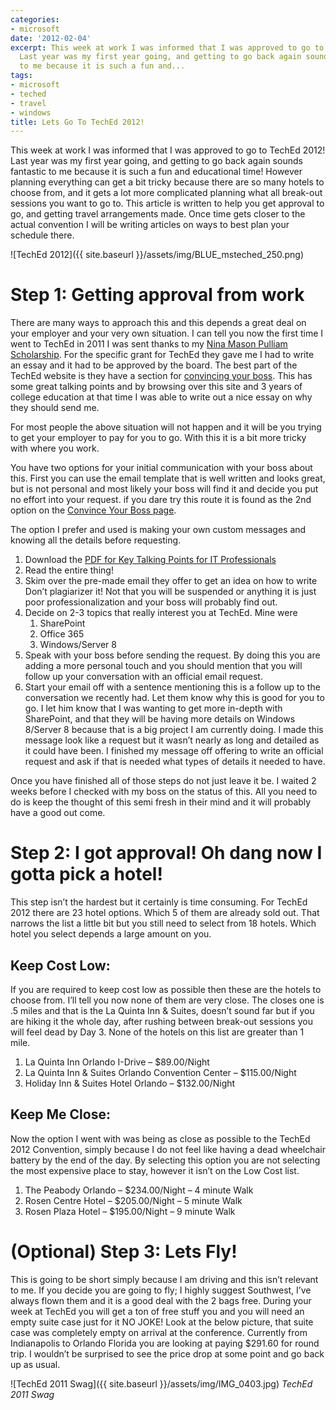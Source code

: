 ```yaml
---
categories:
- microsoft
date: '2012-02-04'
excerpt: This week at work I was informed that I was approved to go to TechEd 2012!
  Last year was my first year going, and getting to go back again sounds fantastic
  to me because it is such a fun and...
tags:
- microsoft
- teched
- travel
- windows
title: Lets Go To TechEd 2012!
---
```


This week at work I was informed that I was approved to go to TechEd 2012! Last year was my first year going, and getting to go back again sounds fantastic to me because it is such a fun and educational time! However planning everything can get a bit tricky because there are so many hotels to choose from, and it gets a lot more complicated planning what all break-out sessions you want to go to. This article is written to help you get approval to go, and getting travel arrangements made. Once time gets closer to the actual convention I will be writing articles on ways to best plan your schedule there.

![TechEd 2012]({{ site.baseurl }}/assets/img/BLUE_msteched_250.png)

<!--more-->

# Step 1: Getting approval from work

There are many ways to approach this and this depends a great deal on your employer and your very own situation. I can tell you now the first time I went to TechEd in 2011 I was sent thanks to my [Nina Mason Pulliam Scholarship](http://www.nmpct.org/). For the specific grant for TechEd they gave me I had to write an essay and it had to be approved by the board. The best part of the TechEd website is they have a section for [convincing your boss](http://northamerica.msteched.com/convinceyourboss#fbid=15Ixp1H8cb0). This has some great talking points and by browsing over this site and 3 years of college education at that time I was able to write out a nice essay on why they should send me.

For most people the above situation will not happen and it will be you trying to get your employer to pay for you to go. With this it is a bit more tricky with where you work.

You have two options for your initial communication with your boss about this. First you can use the email template that is well written and looks great, but is not personal and most likely your boss will find it and decide you put no effort into your request. if you dare try this route it is found as the 2nd option on the [Convince Your Boss page](http://northamerica.msteched.com/convinceyourboss#fbid=15Ixp1H8cb0).

The option I prefer and used is making your own custom messages and knowing all the details before requesting.

1. Download the [PDF for Key Talking Points for IT Professionals](http://northamerica.msteched.com/p/tena2011/resources/TechEd2012_ConvinceYourBoss_itprofessional.pdf)
2. Read the entire thing!
3. Skim over the pre-made email they offer to get an idea on how to write Don’t plagiarizer it! Not that you will be suspended or anything it is just poor professionalization and your boss will probably find out.
4. Decide on 2-3 topics that really interest you at TechEd. Mine were
    1. SharePoint
    2. Office 365
    3. Windows/Server 8
5. Speak with your boss before sending the request. By doing this you are adding a more personal touch and you should mention that you will follow up your conversation with an official email request.
6. Start your email off with a sentence mentioning this is a follow up to the conversation we recently had. Let them know why this is good for you to go. I let him know that I was wanting to get more in-depth with SharePoint, and that they will be having more details on Windows 8/Server 8 because that is a big project I am currently doing. I made this message look like a request but it wasn’t nearly as long and detailed as it could have been. I finished my message off offering to write an official request and ask if that is needed what types of details it needed to have.

Once you have finished all of those steps do not just leave it be. I waited 2 weeks before I checked with my boss on the status of this. All you need to do is keep the thought of this semi fresh in their mind and it will probably have a good out come.

# Step 2: I got approval! Oh dang now I gotta pick a hotel!

This step isn’t the hardest but it certainly is time consuming. For TechEd 2012 there are 23 hotel options. Which 5 of them are already sold out. That narrows the list a little bit but you still need to select from 18 hotels. Which hotel you select depends a large amount on you.

## Keep Cost Low:

If you are required to keep cost low as possible then these are the hotels to choose from. I’ll tell you now none of them are very close. The closes one is .5 miles and that is the La Quinta Inn & Suites, doesn’t sound far but if you are hiking it the whole day, after rushing between break-out sessions you will feel dead by Day 3. None of the hotels on this list are greater than 1 mile.

1. La Quinta Inn Orlando I-Drive – $89.00/Night
2. La Quinta Inn & Suites Orlando Convention Center – $115.00/Night
3. Holiday Inn & Suites Hotel Orlando – $132.00/Night

## Keep Me Close:

Now the option I went with was being as close as possible to the TechEd 2012 Convention, simply because I do not feel like having a dead wheelchair battery by the end of the day. By selecting this option you are not selecting the most expensive place to stay, however it isn’t on the Low Cost list.

1. The Peabody Orlando – $234.00/Night – 4 minute Walk
2. Rosen Centre Hotel – $205.00/Night – 5 minute Walk
3. Rosen Plaza Hotel – $195.00/Night – 9 minute Walk

# (Optional) Step 3: Lets Fly!

This is going to be short simply because I am driving and this isn’t relevant to me. If you decide you are going to fly; I highly suggest Southwest, I’ve always flown them and it is a good deal with the 2 bags free. During your week at TechEd you will get a ton of free stuff you and you will need an empty suite case just for it NO JOKE! Look at the below picture, that suite case was completely empty on arrival at the conference. Currently from Indianapolis to Orlando Florida you are looking at paying $291.60 for round trip. I wouldn’t be surprised to see the price drop at some point and go back up as usual.

![TechEd 2011 Swag]({{ site.baseurl }}/assets/img/IMG_0403.jpg)
*TechEd 2011 Swag*